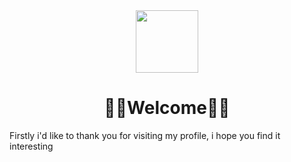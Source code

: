 
<div id="header" align="center">
  <img src="https://media0.giphy.com/media/mYhd1NHQkHmZLiqN7M/giphy.gif?cid=ecf05e47j1az795d41tqohnty7sirvqr28wk75fgcp9kghsb&rid=giphy.gif&ct=g" width="100"/>
</div>

<h1 align='center'>👨‍💻Welcome👨‍💻</h1>

<p>Firstly i'd like to thank you for visiting my profile, i hope you find it interesting</p>

<!--
Here are some ideas to get you started:

- 🔭 I’m currently working on ...
- 🌱 I’m currently learning ...
- 👯 I’m looking to collaborate on ...
- 🤔 I’m looking for help with ...
- 💬 Ask me about ...
- 📫 How to reach me: ...
- 😄 Pronouns: ...
- ⚡ Fun fact: ...

-->
